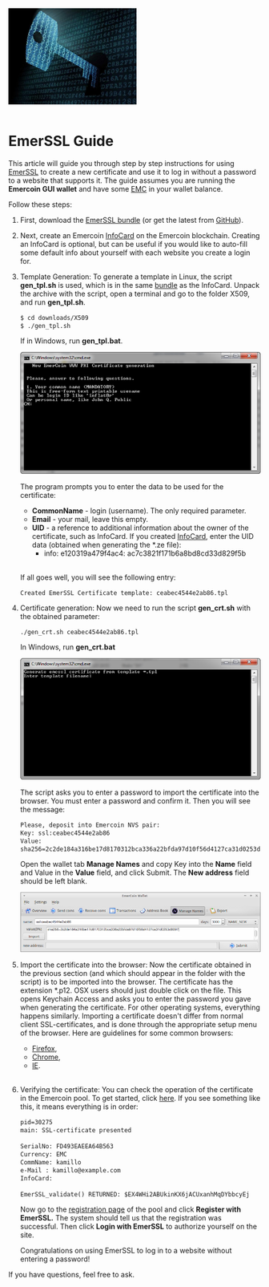 <div style="overflow:hidden;"><img style="float:left;" src="EmerSSL-cryptography.jpg" alt="EmerSSL" width="256"></div>
<br>

# EmerSSL Guide

This article will guide you through step by step instructions for using
[EmerSSL](EmerSSL_Introduction) to create a new certificate and use it to
log in without a password to a website that supports it. The guide assumes you are running the <b>Emercoin GUI wallet</b> and have some [EMC](../../Introduction/The_EMC_Currency) in your wallet balance.

Follow these steps:

1. First, download the [EmerSSL bundle](https://pool.emercoin.com/EmerSSL/)
(or get the latest from [GitHub](https://github.com/emercoin/EmerSSL)).

2. Next, create an Emercoin [InfoCard](EmerSSL_InfoCard) on the
Emercoin blockchain. Creating an InfoCard is optional, but can be useful
if you would like to auto-fill some default info about yourself with
each website you create a login for.

3. Template Generation: To generate a template in Linux, the script **gen_tpl.sh** is used,
which is in the same [bundle](https://pool.emercoin.com/EmerSSL/) as the InfoCard. Unpack the archive with the script, open a terminal and go to the folder X509, and run **gen_tpl.sh**.

    ```
    $ cd downloads/X509
    $ ./gen_tpl.sh
    ```

   If in Windows, run **gen_tpl.bat**.

   ![gen_tpl.bat](EmerSSL_1.png)

   The program prompts you to enter the data to be used for the certificate:
    -   **CommonName** - login (username). The only required parameter.
    -   **Email** - your mail, leave this empty.
    -   **UID** - a reference to additional information about the owner of
    the certificate, such as InfoCard. If you created [InfoCard](EmerSSL_InfoCard), enter the UID data (obtained when generating the *.ze file):
        - info: e120319a479f4ac4: ac7c3821f171b6a8bd8cd33d829f5b<br><br>

   If all goes well, you will see the following entry:

    ```
    Created EmerSSL Certificate template: ceabec4544e2ab86.tpl
    ```

4. Certificate generation: Now we need to run the script **gen_crt.sh** with the obtained parameter:

    ```
    ./gen_crt.sh ceabec4544e2ab86.tpl
    ```

   In Windows, run **gen_crt.bat**

   ![gen_crt.bat](EmerSSL_2.png)

   The script asks you to enter a password to import the certificate into the browser. You must enter a password and confirm it. Then you will see the message:

    ```
    Please, deposit into Emercoin NVS pair:
    Key: ssl:ceabec4544e2ab86
    Value: sha256=2c2de184a316be17d8170312bca336a22bfda97d10f56d4127ca31d0253d8097 
    ```
   Open the wallet tab **Manage Names** and copy Key into the **Name** field and Value in the **Value** field, and click Submit. The **New address** field should be left blank.

   ![Send data to the network](EmerSSL_3.png)

5. Import the certificate into the browser: Now the certificate obtained in the previous section (and which should appear in the folder with the script) is to be imported into the browser. The certificate has the extension *.p12. OSX users should just double click on the file. This opens Keychain Access and asks you to enter the password you gave when generating the certificate. For other operating systems, everything happens similarly. Importing a certificate doesn't differ from normal client SSL-certificates, and is done through the appropriate setup menu of the browser. Here are guidelines for some common browsers:
    - [Firefox](http://www.onlinehowto.net/install-ssl-certificate-in-firefox/784),
    - [Chrome](http://www.binarytides.com/client-side-ssl-certificates-firefox-chrome/),
    - [IE](http://ipswitchmsg.force.com/kb/articles/FAQ/Using-client-SSL-certificates-in-Internet-Explorer-1307739573570).<br><br>

6. Verifying the certificate: You can check the operation of the certificate in the Emercoin pool. To
get started, click [here](https://pool.emercoin.com/EmerSSL/InfoCard.php). If you see something like this, it means everything is in order:
    ```text
    pid=30275
    main: SSL-certificate presented

    SerialNo: FD493EAEEA64B563
    Currency: EMC
    CommName: kamillo
    e-Mail : kamillo@example.com
    InfoCard:

    EmerSSL_validate() RETURNED: $EX4WHi2ABUkinKX6jACUxanhMqDYbbcyEj
    ```
   Now go to the [registration page](https://pool.emercoin.com/register) of
the pool and click **Register with EmerSSL.** The system should tell us
that the registration was successful. Then click **Login with EmerSSL**
to authorize yourself on the site.

   Congratulations on using EmerSSL to log in to a website without entering a password!

If you have questions, feel free to ask.


